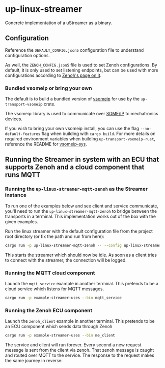 # up-linux-streamer

Concrete implementation of a uStreamer as a binary.

## Configuration

Reference the `DEFAULT_CONFIG.json5` configuration file to understand configuration options.

As well, the `ZENOH_CONFIG.json5` file is used to set Zenoh configurations. By default, it is only used to set listening endpoints, but can be used with more configurations according to [Zenoh's page on it](https://zenoh.io/docs/manual/configuration/#configuration-files).

### Bundled vsomeip or bring your own

The default is to build a bundled version of [vsomeip](https://github.com/COVESA/vsomeip) for use by the `up-transport-vsomeip` crate.

The vsomeip library is used to communicate over [SOME/IP](https://some-ip.com/) to mechatronics devices.

If you wish to bring your own vsomeip install, you can use the flag `--no-default-features` flag when building with `cargo build`. For more details on required environment variables when building `up-transport-vsomeip-rust`, reference the README for [vsomeip-sys](https://github.com/eclipse-uprotocol/up-transport-vsomeip-rust/tree/main/vsomeip-sys).

## Running the Streamer in system with an ECU that supports Zenoh and a cloud component that runs MQTT

### Running the `up-linux-streamer-mqtt-zenoh` as the Streamer instance

To run one of the examples below and see client and service communicate, you'll need to run the `up-linux-streamer-mqtt-zenoh` to bridge between the transports in a terminal. This implementation works out of the box with the given examples.

Run the linux streamer with the default configuration file from the project root directory (or fix the path and run from here):

```bash
cargo run -p up-linux-streamer-mqtt-zenoh -- --config up-linux-streamer-mqtt-zenoh/DEFAULT_CONFIG.json5
```

This starts the streamer which should now be idle. As soon as a client tries to connect with the streamer, the connection will be logged.

### Running the MQTT cloud component

Launch the `mqtt_service` example in another terminal. This pretends to be a cloud service which listens for MQTT messages.

```bash
cargo run -p example-streamer-uses --bin mqtt_service
```

### Running the Zenoh ECU component

Launch the `zenoh_client` example in another terminal. This pretends to be an ECU component which sends data through Zenoh

```bash
cargo run -p example-streamer-uses --bin me_client
```

The service and client will run forever. Every second a new request message is sent from the client via zenoh. That zenoh message is caught and routed over MQTT to the service. The response to the request makes the same journey in reverse.